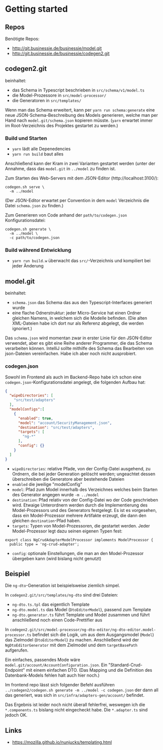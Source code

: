# Getting started

## Repos

Benötigte Repos:

* http://git.businessie.de/businessie/model.git
* http://git.businessie.de/businessie/codegen2.git


## codegen2.git

beinhaltet:

* das Schema in Typescript beschrieben in `src/schema/v1/model.ts`
* die Model-Prozessore in `src/model-processor/`
* die Generatoren in `src/templates/`

Wenn man das Schema erweitert, kann per `yarn run schema:generate` eine neue JSON-Schema-Beschreibung des Models generieren, welche man per Hand nach `model.git/schema.json` kopieren müsste. (`yarn` erwartet immer im Root-Verzeichnis des Projektes gestartet zu werden.)

### Build und Starten

* `yarn` lädt alle Depenedencies
* `yarn run build` baut alles


Anschließend kann der Kram in zwei Varianten gestartet werden (unter der Annahme, dass das `model.git` in `../model` zu finden ist.

Zum Starten des Web-Servers mit dem JSON-Editor (http://localhost:3100/):
```
codegen.sh serve \
  -m ../model
```
(Der JSON-Editor erwartet per Convention in dem `model` Verzeichnis die Datei `schema.json` zu finden.)

Zum Generieren von Code anhand der `path/to/codegen.json` Konfigurationsdatei:
```
codegen.sh generate \
  -m ../model \
  -c path/to/codegen.json
```

### Build während Entwicklung

* `yarn run build.w` überwacht das `src/`-Verzeichnis und kompiliert bei jeder Änderung


## model.git

beinhaltet:

* `schema.json` das Schema das aus den Typescript-Interfaces generiert wurde
* eine flache Odnerstruktur: jeder Micro-Service hat einen Ordner gleichen Namens, in welchem sich die Modelle befinden. (Die alten XML-Dateien habe ich dort nur als Referenz abgelegt, die werden ignoriert.)

Das `schema.json` wird momentan zwar in erster Linie für den JSON-Editor verwendet, aber es gibt eine Reihe anderer Programmer, die das Schema verarbeiten können. IntelliJ sollte mithilfe des Schema das Bearbeiten von json-Dateien vereinfachen. Habe ich aber noch nicht ausprobiert.

### codegen.json
Sowohl im Frontend als auch im Backend-Repo habe ich schon eine `codegen.json`-Konfigurationsdatei angelegt, die folgenden Aufbau hat:

```json
{
  "wipeDirectories": [
    "src/test/adapters"
  ],
  "modelConfigs":[
    {
      "enabled": true,
      "model": "account/SecurityManagement.json",
      "destination": "src/test/adapters",
      "targets": [
        "ng-*"
      ],
      "config": {}
    }
  ]
}
```

* `wipeDirectories`: relative Pfade, von der Config-Datei ausgehend, zu Ordnern, die bei jeder Generation gelöscht werden; ungeachtet dessen überschreiben die Generatore aber bestehende Dateien
* `enabled` die jweilige "modelConfig"
* `model`: Pfad zum Model innerhalb des Verzeichnes welches beim Starten des Generator angegen wurde `-m ../model`
* `destination`: Pfad relativ von der Config-Datei wo der Code geschrieben wird. Etwaige Unterordnern werden durch die Implementierung des Model-Prozessors und des Generators festgelegt. Es ist es vorgesehen, dass ein Model-Prozessor mehrere Artifakte erzeugt, die dann den gleichen `destination`-Pfad haben. 
* `targets`: Typen von Model-Prozessoren, die gestartet werden. Jeder Model-Prozessor legt dazu seinen eigenen Typen fest:
```
export class NgCrudAdapterModelProcessor implements ModelProcessor {
  public type = 'ng-crud-adapter';
```
* `config`: optionale Einstellungen, die man an den Model-Prozessor übergeben kann (wird bislang nicht genutzt)


## Beispiel

Die `ng-dto`-Generation ist beispielsweise ziemlich simpel.

In `codegen2.git/src/templates/ng-dto` sind drei Dateien:
* `ng-dto.ts.tpl` das eigentlich Template
* `ng-dto.model.ts` das Model (`DtoEditorModel`), passend zum Template
* `ng-dto.generator.ts` führt Template und Model zusammen und führt anschließend noch einen Code-Prettifier aus 

In `codegen2.git/src/model-processor/ng-dto-editor/ng-dto-editor.model-processor.ts` befindet sich die Logik, um aus dem Ausgangsmodel (`Model`) das Zielmodel (`DtoEditorModel`) zu machen. Anschließend wird der `NgDtoEditorGenerator` mit dem Zielmodel und dem `targetBasePath` aufgerufen.

Ein einfaches, passendes Mode wäre `model.git/account/AccountConfiguration.json`. Ein "Standard-Crud-Endpoint" mit einem einfachen DTO. (Das Mapping und die Definition des Datenbank-Models fehlen halt auch hier noch.)

Im frontend repo lässt sich folgender Befehl ausführen `../codegen2/codegen.sh generate -m ../model -c codegen.json` der dann all das generiert, was sich in `src/infra/adapters-gen/account/` befindet. 

Das Ergebnis ist leider noch nicht überall fehlerfrei, weswegen ich die `*.components.ts` bislang nicht eingecheckt habe. Die `*.adapter.ts` sind jedoch OK.


## Links
* https://mozilla.github.io/nunjucks/templating.html
